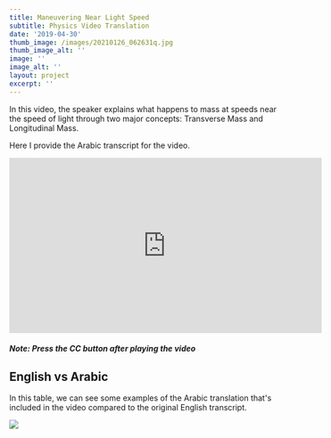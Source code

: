 ```yaml
---
title: Maneuvering Near Light Speed
subtitle: Physics Video Translation
date: '2019-04-30'
thumb_image: /images/20210126_062631q.jpg
thumb_image_alt: ''
image: ''
image_alt: ''
layout: project
excerpt: ''
---
```

In this video, the speaker explains what happens to mass at speeds near the speed of light through two major concepts: Transverse Mass and Longitudinal Mass.

Here I provide the Arabic transcript for the video.

<iframe width="560" height="315" src="https://www.youtube.com/embed/8YlsJidpSv4" frameborder="0" allow="accelerometer; autoplay; clipboard-write; encrypted-media; gyroscope; picture-in-picture" allowfullscreen></iframe>

##### Note: Press the CC button after playing the video

## English vs Arabic

In this table, we can see some examples of the Arabic translation that's included in the video compared to the original English transcript.

![](/images/0001.jpg)